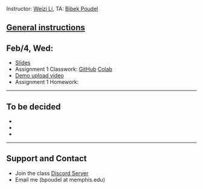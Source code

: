 Instructor: [Weizi Li](https://weizi-li.github.io/), TA: [Bibek Poudel](https://poudel-bibek.github.io)


## [General instructions](instructions.md)

## Feb/4, Wed: 
  - [Slides]()
  - Assignment 1 Classwork: [GitHub](https://github.com/poudel-bibek/Intro-to-AI-Assignments/blob/main/A1_class.ipynb) [Colab](https://colab.research.google.com/github/poudel-bibek/Intro-to-AI-Assignments/blob/main/A1_class.ipynb)
  - [Demo upload video]() 
  - Assignment 1 Homework:
  
---
## To be decided
  - 
  - 
  - 
  
  
---
## Support and Contact
  - Join the class [Discord Server](https://discord.gg/pGbxNGNT)
  - Email me (bpoudel at memphis.edu)
